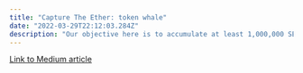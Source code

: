 ```yaml
---
title: "Capture The Ether: token whale"
date: "2022-03-29T22:12:03.284Z"
description: "Our objective here is to accumulate at least 1,000,000 SET tokens."
---
```


[Link to Medium article](https://coinsbench.com/capture-the-ether-token-whale-8d33ea2fd754)
<!-- 
Capture The Ether: token whale
With this new challenge, we need to step up our game a bit. Our first glance at the contract tells us that it’s more complex than the previous ones, just by the length and number of functions:


Our objective here is to accumulate at least 1,000,000 SET tokens.

Let’s start by analyzing it to understand what our options are.

The constructor (in this case it’s the function TokenWaleChallenge() because we are using an older compiler version) defines the variable player as ourselves (our EOA), and the totalSupply and our balanceOf in 1000.

Here we can see the first interesting thing, that totalSupply variable is not actually used anywhere else in the contract, so it basically does nothing and may as well not be there at all.

There are three “callable” (with public visibility) functions:

transfer(): it requires that we have the funds (or more) that we want to send to an account from our account (msg.sender’s). Then it calls the internal _transfer function, which updates the balances of the sender and the receiver.
transferFrom(): it lets us send SET tokens from one account to another. The from account in this case mustn’t be ours. We have to call approve() first.
approve(): we have to call it before we call transferFrom(). Here, we can give permission to someone to transfer SET tokens from our account to another.
The logical transfer from account A to account B transaction flow would look something like this:

Option 1.

Account A calls transfer(B, any value <= acc. A's balance);
Option 2.

Account A calls approve(B, value);.
Account B calls transferFrom(A, B, value < previously approved value);
But these are the expected paths, and one thing that we must always consider as auditors or bug hunters is that these paths are almost never where interesting things happen.

So let’s play a little with what we can: arguments and accounts, and try a different approach.

What if we try this?

Account A calls transfer(B, 510);
Account B calls approve(A, 1000);
Account A calls transferFrom(B, B, 500);
Let’s dive into each step.

Account A starts with a balanceOf 1000, so if we transfer a bit more than half of it to account B the new balances become balanceOf[A] = 490 & balanceOf[B] = 510.

Then, account B authorizes account A to transfer tokens on their behalf, for or less than a fixed value, in this case 1000.

Until here, nothing’s out of the ordinary or the expected path that regular users would follow if they wanted to make a couple of transactions.

But the third step is where something unexpected happens: account A, with its new permissions, calls transferFrom() with a catch, it transfers 500 tokens from account B to account B.

The last step inside transferFrom() is to call _transfer(to, value), in this case that would be _transfer(B, 500).

So going to _transfer() we see that the first step is balanceOf[msg.sender] -= value => balanceOf[A] -= 500. Remember that balanceOf[A] = 490 so this will underflow the balance and leave us with a balanceOf[A] = 115792089237316195423570985008687907853269984665640564039457584007913129639926.


The key thing here is that the balanceOf[A] left in the first transfer() needs to be lower than the value then used in transferFrom() in the 3rd step.

Some possible solutions for this bug would be:

Using SafeMath.
Adding require(from != to) inside transferFrom() so we make sure transfers are between different accounts.
Applying inside _transfer() the totalSupply variable to revert a transaction if that number is exceeded.
Conclusion: always try to think outside the box when analyzing contracts, the expected path is almost never where the bugs are.

That’s it for this exercise, next article will be about Retirement Fund challenge.
 -->
